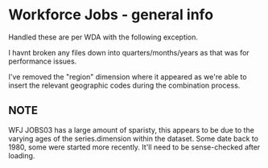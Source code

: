 
# Workforce Jobs - general info

Handled these are per WDA with the following exception.

I havnt broken any files down into quarters/months/years as that was for performance issues.

I've removed the "region" dimension where it appeared as we're able to insert the relevant geographic codes during the combination process.

## NOTE

WFJ JOBS03 has a large amount of sparisty, this appears to be due to the varying ages of the series.dimension within the dataset. Some date back to 1980, some were started more recently. It'll need to be sense-checked after loading.